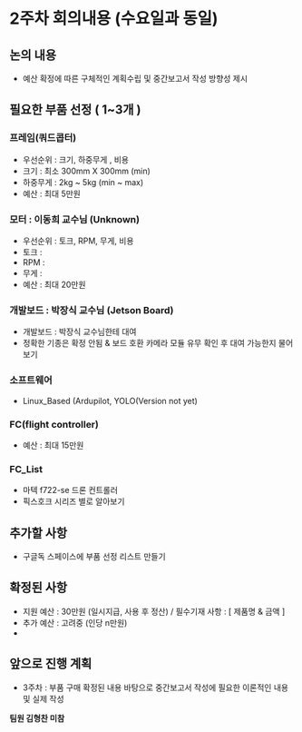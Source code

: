 # 2주차 회의내용 (수요일과 동일)

## 논의 내용
- 예산 확정에 따른 구체적인 계획수립 및 중간보고서 작성 방향성 제시

## 필요한 부품 선정 ( 1~3개 )
### 프레임(쿼드콥터)
- 우선순위 : 크기, 하중무게 , 비용
- 크기 : 최소 300mm X 300mm (min)
- 하중무게 : 2kg ~ 5kg (min ~ max)
- 예산 : 최대 5만원

### 모터 : 이동희 교수님 (Unknown) 
- 우선순위 : 토크, RPM, 무게, 비용
- 토크 :
- RPM :
- 무게 :
- 예산 : 최대 20만원

### 개발보드 : 박장식 교수님 (Jetson Board)
- 개발보드 : 박장식 교수님한테 대여
- 정확한 기종은 확정 안됨 & 보드 호환 카메라 모듈 유무 확인 후 대여 가능한지 물어보기
  
### 소프트웨어
- Linux_Based (Ardupilot, YOLO(Version not yet)

### FC(flight controller) 
- 예산 : 최대 15만원

### FC_List
- 마텍 f722-se 드론 컨트롤러
- 픽스호크 시리즈 별로 알아보기
  
## 추가할 사항
- 구글독 스페이스에 부품 선정 리스트 만들기

## 확정된 사항
- 지원 예산 : 30만원 (일시지급, 사용 후 정산) / 필수기재 사항 : [ 제품명 & 금액 ]
- 추가 예산 : 고려중 (인당 n만원)
- 
## 앞으로 진행 계획
- 3주차 : 부품 구매 확정된 내용 바탕으로 중간보고서 작성에 필요한 이론적인 내용 및 실제 작성

**팀원 김형찬 미참**
